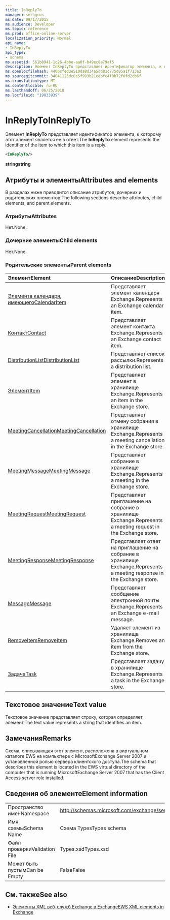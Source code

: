 ```yaml
---
title: InReplyTo
manager: sethgros
ms.date: 09/17/2015
ms.audience: Developer
ms.topic: reference
ms.prod: office-online-server
localization_priority: Normal
api_name:
- InReplyTo
api_type:
- schema
ms.assetid: 561b8941-1c26-4bbe-aa0f-b49ec8a79af5
description: Элемент InReplyTo представляет идентификатор элемента, к которому этот элемент является ее в ответ.
ms.openlocfilehash: 440bcfed3e510da8d34a5dd81c775d05a1f713a2
ms.sourcegitcommit: 34041125dc8c5f993b21cebfc4f8b72f0fd2cb6f
ms.translationtype: MT
ms.contentlocale: ru-RU
ms.lasthandoff: 06/25/2018
ms.locfileid: "19833939"
---
```

# <a name="inreplyto"></a><span data-ttu-id="c131e-103">InReplyTo</span><span class="sxs-lookup"><span data-stu-id="c131e-103">InReplyTo</span></span>

<span data-ttu-id="c131e-104">Элемент **InReplyTo** представляет идентификатор элемента, к которому этот элемент является ее в ответ.</span><span class="sxs-lookup"><span data-stu-id="c131e-104">The **InReplyTo** element represents the identifier of the item to which this item is a reply.</span></span> 
  
```xml
<InReplyTo/>
```

 <span data-ttu-id="c131e-105">**string**</span><span class="sxs-lookup"><span data-stu-id="c131e-105">**string**</span></span>
## <a name="attributes-and-elements"></a><span data-ttu-id="c131e-106">Атрибуты и элементы</span><span class="sxs-lookup"><span data-stu-id="c131e-106">Attributes and elements</span></span>

<span data-ttu-id="c131e-107">В разделах ниже приводится описание атрибутов, дочерних и родительских элементов.</span><span class="sxs-lookup"><span data-stu-id="c131e-107">The following sections describe attributes, child elements, and parent elements.</span></span>
  
### <a name="attributes"></a><span data-ttu-id="c131e-108">Атрибуты</span><span class="sxs-lookup"><span data-stu-id="c131e-108">Attributes</span></span>

<span data-ttu-id="c131e-109">Нет.</span><span class="sxs-lookup"><span data-stu-id="c131e-109">None.</span></span>
  
### <a name="child-elements"></a><span data-ttu-id="c131e-110">Дочерние элементы</span><span class="sxs-lookup"><span data-stu-id="c131e-110">Child elements</span></span>

<span data-ttu-id="c131e-111">Нет.</span><span class="sxs-lookup"><span data-stu-id="c131e-111">None.</span></span>
  
### <a name="parent-elements"></a><span data-ttu-id="c131e-112">Родительские элементы</span><span class="sxs-lookup"><span data-stu-id="c131e-112">Parent elements</span></span>

|<span data-ttu-id="c131e-113">**Элемент**</span><span class="sxs-lookup"><span data-stu-id="c131e-113">**Element**</span></span>|<span data-ttu-id="c131e-114">**Описание**</span><span class="sxs-lookup"><span data-stu-id="c131e-114">**Description**</span></span>|
|:-----|:-----|
|[<span data-ttu-id="c131e-115">Элемента календаря, имеющего</span><span class="sxs-lookup"><span data-stu-id="c131e-115">CalendarItem</span></span>](calendaritem.md) <br/> |<span data-ttu-id="c131e-116">Представляет элемент календаря Exchange.</span><span class="sxs-lookup"><span data-stu-id="c131e-116">Represents an Exchange calendar item.</span></span>  <br/> |
|[<span data-ttu-id="c131e-117">Контакт</span><span class="sxs-lookup"><span data-stu-id="c131e-117">Contact</span></span>](contact.md) <br/> |<span data-ttu-id="c131e-118">Представляет элемент контакта Exchange.</span><span class="sxs-lookup"><span data-stu-id="c131e-118">Represents an Exchange contact item.</span></span>  <br/> |
|[<span data-ttu-id="c131e-119">DistributionList</span><span class="sxs-lookup"><span data-stu-id="c131e-119">DistributionList</span></span>](distributionlist.md) <br/> |<span data-ttu-id="c131e-120">Представляет список рассылки.</span><span class="sxs-lookup"><span data-stu-id="c131e-120">Represents a distribution list.</span></span>  <br/> |
|[<span data-ttu-id="c131e-121">Элемент</span><span class="sxs-lookup"><span data-stu-id="c131e-121">Item</span></span>](item.md) <br/> |<span data-ttu-id="c131e-122">Представляет элемент в хранилище Exchange.</span><span class="sxs-lookup"><span data-stu-id="c131e-122">Represents an item in the Exchange store.</span></span>  <br/> |
|[<span data-ttu-id="c131e-123">MeetingCancellation</span><span class="sxs-lookup"><span data-stu-id="c131e-123">MeetingCancellation</span></span>](meetingcancellation.md) <br/> |<span data-ttu-id="c131e-124">Представляет отмену собрания в хранилище Exchange.</span><span class="sxs-lookup"><span data-stu-id="c131e-124">Represents a meeting cancellation in the Exchange store.</span></span>  <br/> |
|[<span data-ttu-id="c131e-125">MeetingMessage</span><span class="sxs-lookup"><span data-stu-id="c131e-125">MeetingMessage</span></span>](meetingmessage.md) <br/> |<span data-ttu-id="c131e-126">Представляет собрание в хранилище Exchange.</span><span class="sxs-lookup"><span data-stu-id="c131e-126">Represents a meeting in the Exchange store.</span></span>  <br/> |
|[<span data-ttu-id="c131e-127">MeetingRequest</span><span class="sxs-lookup"><span data-stu-id="c131e-127">MeetingRequest</span></span>](meetingrequest.md) <br/> |<span data-ttu-id="c131e-128">Представляет приглашение на собрание в хранилище Exchange.</span><span class="sxs-lookup"><span data-stu-id="c131e-128">Represents a meeting request in the Exchange store.</span></span>  <br/> |
|[<span data-ttu-id="c131e-129">MeetingResponse</span><span class="sxs-lookup"><span data-stu-id="c131e-129">MeetingResponse</span></span>](meetingresponse.md) <br/> |<span data-ttu-id="c131e-130">Представляет ответ на приглашение на собрание в хранилище Exchange.</span><span class="sxs-lookup"><span data-stu-id="c131e-130">Represents a meeting response in the Exchange store.</span></span>  <br/> |
|[<span data-ttu-id="c131e-131">Message</span><span class="sxs-lookup"><span data-stu-id="c131e-131">Message</span></span>](message-ex15websvcsotherref.md) <br/> |<span data-ttu-id="c131e-132">Представляет сообщение электронной почты Exchange.</span><span class="sxs-lookup"><span data-stu-id="c131e-132">Represents an Exchange e-mail message.</span></span>  <br/> |
|[<span data-ttu-id="c131e-133">RemoveItem</span><span class="sxs-lookup"><span data-stu-id="c131e-133">RemoveItem</span></span>](removeitem.md) <br/> |<span data-ttu-id="c131e-134">Удаляет элемент из хранилища Exchange.</span><span class="sxs-lookup"><span data-stu-id="c131e-134">Removes an item from the Exchange store.</span></span>  <br/> |
|[<span data-ttu-id="c131e-135">Задача</span><span class="sxs-lookup"><span data-stu-id="c131e-135">Task</span></span>](task.md) <br/> |<span data-ttu-id="c131e-136">Представляет задачу в хранилище Exchange.</span><span class="sxs-lookup"><span data-stu-id="c131e-136">Represents a task in the Exchange store.</span></span>  <br/> |
   
## <a name="text-value"></a><span data-ttu-id="c131e-137">Текстовое значение</span><span class="sxs-lookup"><span data-stu-id="c131e-137">Text value</span></span>

<span data-ttu-id="c131e-138">Текстовое значение представляет строку, которая определяет элемент.</span><span class="sxs-lookup"><span data-stu-id="c131e-138">The text value represents a string that identifies an item.</span></span>
  
## <a name="remarks"></a><span data-ttu-id="c131e-139">Замечания</span><span class="sxs-lookup"><span data-stu-id="c131e-139">Remarks</span></span>

<span data-ttu-id="c131e-140">Схема, описывающая этот элемент, расположена в виртуальном каталоге EWS на компьютере с MicrosoftExchange Server 2007 и установленной ролью сервера клиентского доступа.</span><span class="sxs-lookup"><span data-stu-id="c131e-140">The schema that describes this element is located in the EWS virtual directory of the computer that is running MicrosoftExchange Server 2007 that has the Client Access server role installed.</span></span>
  
## <a name="element-information"></a><span data-ttu-id="c131e-141">Сведения об элементе</span><span class="sxs-lookup"><span data-stu-id="c131e-141">Element information</span></span>

|||
|:-----|:-----|
|<span data-ttu-id="c131e-142">Пространство имен</span><span class="sxs-lookup"><span data-stu-id="c131e-142">Namespace</span></span>  <br/> |http://schemas.microsoft.com/exchange/services/2006/types  <br/> |
|<span data-ttu-id="c131e-143">Имя схемы</span><span class="sxs-lookup"><span data-stu-id="c131e-143">Schema Name</span></span>  <br/> |<span data-ttu-id="c131e-144">Схема Types</span><span class="sxs-lookup"><span data-stu-id="c131e-144">Types schema</span></span>  <br/> |
|<span data-ttu-id="c131e-145">Файл проверки</span><span class="sxs-lookup"><span data-stu-id="c131e-145">Validation File</span></span>  <br/> |<span data-ttu-id="c131e-146">Types.xsd</span><span class="sxs-lookup"><span data-stu-id="c131e-146">Types.xsd</span></span>  <br/> |
|<span data-ttu-id="c131e-147">Может быть пустым</span><span class="sxs-lookup"><span data-stu-id="c131e-147">Can be Empty</span></span>  <br/> |<span data-ttu-id="c131e-148">False</span><span class="sxs-lookup"><span data-stu-id="c131e-148">False</span></span>  <br/> |
   
## <a name="see-also"></a><span data-ttu-id="c131e-149">См. также</span><span class="sxs-lookup"><span data-stu-id="c131e-149">See also</span></span>



- [<span data-ttu-id="c131e-150">Элементы XML веб-служб Exchange в Exchange</span><span class="sxs-lookup"><span data-stu-id="c131e-150">EWS XML elements in Exchange</span></span>](ews-xml-elements-in-exchange.md)

